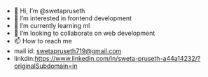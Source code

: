 - 👋 Hi, I’m @swetapruseth
- 👀 I’m interested in frontend development
- 🌱 I’m currently learning ml 
- 💞️ I’m looking to collaborate on web development
- 📫 How to reach me
-  mail id: swetapruseth719@gmail.com
-  linkdin:https://www.linkedin.com/in/sweta-pruseth-a44a14232/?originalSubdomain=in

<!---
swetapruseth/swetapruseth is a ✨ special ✨ repository because its `README.md` (this file) appears on your GitHub profile.
You can click the Preview link to take a look at your changes.
--->
